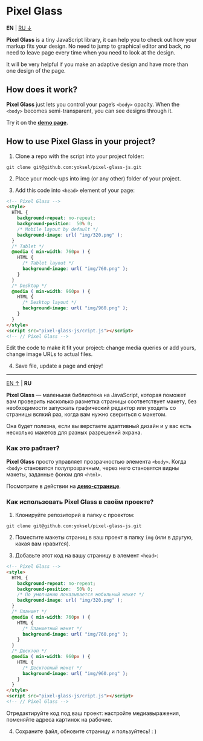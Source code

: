 # Pixel Glass

**EN** | <a href="https://github.com/yoksel/pixel-glass-js#user-content-ru" id="en">RU &darr;</a>

**Pixel Glass** is a tiny JavaScript library, it can help you to check out how your markup fits your design. No need to jump to graphical editor and back, no need to leave page every time when you need to look at the design.

It will be very helpful if you make an adaptive design and have more than one design of the page.

## How does it work?

**Pixel Glass** just lets you control your page’s `<body>` opacity. When the `<body>` becomes semi-transparent, you can see designs through it.

Try it on the [**demo page**](https://yoksel.github.io/pixel-glass-js/).

## How to use Pixel Glass in your project?

1. Clone a repo with the script into your project folder:

  ```git clone git@github.com:yoksel/pixel-glass-js.git```

2. Place your mock-ups into img (or any other) folder of your project.

3. Add this code into `<head>` element of your page:

  ```html
  <!-- Pixel Glass -->
  <style>
    HTML {
      background-repeat: no-repeat;
      background-position:  50% 0;
      /* Mobile layout by default */
      background-image: url( "img/320.png" );
    }
    /* Tablet */
    @media ( min-width: 760px ) {
      HTML {
        /* Tablet layout */
        background-image: url( "img/760.png" );
      }
    }
    /* Desktop */
    @media ( min-width: 960px ) {
      HTML {
        /* Desktop layout */
        background-image: url( "img/960.png" );
      }
    }
  </style>
  <script src="pixel-glass-js/cript.js"></script>
  <!-- // Pixel Glass -->
  ```

  Edit the code to make it fit your project: change media queries or add yours, change image URLs to actual files.

4. Save file, update a page and enjoy!

----

<a href="https://github.com/yoksel/pixel-glass-js#user-content-en" id="ru">EN &uarr;</a> | **RU**

**Pixel Glass** — маленькая библиотека на JavaScript, которая поможет вам проверить насколько разметка страницы соответствует макету, без необходимости запускать графический редактор или уходить со страницы всякий раз, когда вам нужно свериться с макетом.

Она будет полезна, если вы верстаете адаптивный дизайн и у вас есть несколько макетов для разных разрешений экрана.

### Как это рабтает?

**Pixel Glass** просто управляет прозрачностью элемента `<body>`. Когда `<body>` становится полупрозрачным, через него становятся видны макеты, заданные фоном для `<html>`.

Посмотрите в действии на [**демо-странице**](https://yoksel.github.io/pixel-glass-js/).

### Как использовать Pixel Glass в своём проекте?

1. Клонируйте репозиторий в папку с проектом:

  ```git clone git@github.com:yoksel/pixel-glass-js.git```

2. Поместите макеты страниц в ваш проект в папку `img` (или в другую, какая вам нравится).

3. Добавьте этот код на вашу страницу в элемент `<head>`:

  ```html
  <!-- Pixel Glass -->
  <style>
    HTML {
      background-repeat: no-repeat;
      background-position:  50% 0;
      /* По умолчанию показывается мобильный макет */
      background-image: url( "img/320.png" );
    }
    /* Планшет */
    @media ( min-width: 760px ) {
      HTML {
        /* Планшетный макет */
        background-image: url( "img/760.png" );
      }
    }
    /* Десктоп */
    @media ( min-width: 960px ) {
      HTML {
        /* Десктопный макет */
        background-image: url( "img/960.png" );
      }
    }
  </style>
  <script src="pixel-glass-js/cript.js"></script>
  <!-- // Pixel Glass -->
  ```
  
  Отредактируйте код под ваш проект: настройте медиавыражения, поменяйте адреса картинок на рабочие.

4. Сохраните файл, обновите страницу и пользуйтесь! : )
